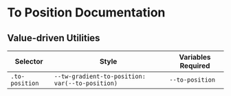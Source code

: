 # To Position Documentation

## Value-driven Utilities

| Selector       | Style                                           | Variables Required |
| -------------- | ----------------------------------------------- | ------------------ |
| `.to-position` | `--tw-gradient-to-position: var(--to-position)` | `--to-position`    |
